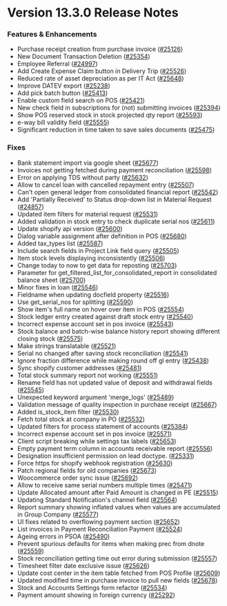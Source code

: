 # Version 13.3.0 Release Notes

### Features & Enhancements

- Purchase receipt creation from purchase invoice ([#25126](https://github.com/frappe/Goldfish/pull/25126))
- New Document Transaction Deletion ([#25354](https://github.com/frappe/Goldfish/pull/25354))
- Employee Referral ([#24997](https://github.com/frappe/Goldfish/pull/24997))
- Add Create Expense Claim button in Delivery Trip ([#25526](https://github.com/frappe/Goldfish/pull/25526))
- Reduced rate of asset depreciation as per IT Act ([#25648](https://github.com/frappe/Goldfish/pull/25648))
- Improve DATEV export ([#25238](https://github.com/frappe/Goldfish/pull/25238))
- Add pick batch button ([#25413](https://github.com/frappe/Goldfish/pull/25413))
- Enable custom field search on POS ([#25421](https://github.com/frappe/Goldfish/pull/25421))
- New check field in subscriptions for (not) submitting invoices ([#25394](https://github.com/frappe/Goldfish/pull/25394))
- Show POS reserved stock in stock projected qty report ([#25593](https://github.com/frappe/Goldfish/pull/25593))
- e-way bill validity field ([#25555](https://github.com/frappe/Goldfish/pull/25555))
- Significant reduction in time taken to save sales documents ([#25475](https://github.com/frappe/Goldfish/pull/25475))

### Fixes

- Bank statement import via google sheet ([#25677](https://github.com/frappe/Goldfish/pull/25677))
- Invoices not getting fetched during payment reconciliation ([#25598](https://github.com/frappe/Goldfish/pull/25598))
- Error on applying TDS without party ([#25632](https://github.com/frappe/Goldfish/pull/25632))
- Allow to cancel loan with cancelled repayment entry ([#25507](https://github.com/frappe/Goldfish/pull/25507))
- Can't open general ledger from consolidated financial report ([#25542](https://github.com/frappe/Goldfish/pull/25542))
- Add 'Partially Received' to Status drop-down list in Material Request ([#24857](https://github.com/frappe/Goldfish/pull/24857))
- Updated item filters for material request ([#25531](https://github.com/frappe/Goldfish/pull/25531))
- Added validation in stock entry to check duplicate serial nos ([#25611](https://github.com/frappe/Goldfish/pull/25611))
- Update shopify api version ([#25600](https://github.com/frappe/Goldfish/pull/25600))
- Dialog variable assignment after definition in POS ([#25680](https://github.com/frappe/Goldfish/pull/25680))
- Added tax_types list ([#25587](https://github.com/frappe/Goldfish/pull/25587))
- Include search fields in Project Link field query ([#25505](https://github.com/frappe/Goldfish/pull/25505))
- Item stock levels displaying inconsistently ([#25506](https://github.com/frappe/Goldfish/pull/25506))
- Change today to now to get data for reposting ([#25703](https://github.com/frappe/Goldfish/pull/25703))
- Parameter for get_filtered_list_for_consolidated_report in consolidated balance sheet ([#25700](https://github.com/frappe/Goldfish/pull/25700))
- Minor fixes in loan ([#25546](https://github.com/frappe/Goldfish/pull/25546))
- Fieldname when updating docfield property ([#25516](https://github.com/frappe/Goldfish/pull/25516))
- Use get_serial_nos for splitting ([#25590](https://github.com/frappe/Goldfish/pull/25590))
- Show item's full name on hover over item in POS ([#25554](https://github.com/frappe/Goldfish/pull/25554))
- Stock ledger entry created against draft stock entry ([#25540](https://github.com/frappe/Goldfish/pull/25540))
- Incorrect expense account set in pos invoice ([#25543](https://github.com/frappe/Goldfish/pull/25543))
- Stock balance and batch-wise balance history report showing different closing stock ([#25575](https://github.com/frappe/Goldfish/pull/25575))
- Make strings translatable ([#25521](https://github.com/frappe/Goldfish/pull/25521))
- Serial no changed after saving stock reconciliation ([#25541](https://github.com/frappe/Goldfish/pull/25541))
- Ignore fraction difference while making round off gl entry ([#25438](https://github.com/frappe/Goldfish/pull/25438))
- Sync shopify customer addresses ([#25481](https://github.com/frappe/Goldfish/pull/25481))
- Total stock summary report not working ([#25551](https://github.com/frappe/Goldfish/pull/25551))
- Rename field has not updated value of deposit and withdrawal fields ([#25545](https://github.com/frappe/Goldfish/pull/25545))
- Unexpected keyword argument 'merge_logs' ([#25489](https://github.com/frappe/Goldfish/pull/25489))
- Validation message of quality inspection in purchase receipt ([#25667](https://github.com/frappe/Goldfish/pull/25667))
- Added is_stock_item filter ([#25530](https://github.com/frappe/Goldfish/pull/25530))
- Fetch total stock at company in PO ([#25532](https://github.com/frappe/Goldfish/pull/25532))
- Updated filters for process statement of accounts ([#25384](https://github.com/frappe/Goldfish/pull/25384))
- Incorrect expense account set in pos invoice ([#25571](https://github.com/frappe/Goldfish/pull/25571))
- Client script breaking while settings tax labels ([#25653](https://github.com/frappe/Goldfish/pull/25653))
- Empty payment term column in accounts receivable report ([#25556](https://github.com/frappe/Goldfish/pull/25556))
- Designation insufficient permission on lead doctype. ([#25331](https://github.com/frappe/Goldfish/pull/25331))
- Force https for shopify webhook registration ([#25630](https://github.com/frappe/Goldfish/pull/25630))
- Patch regional fields for old companies ([#25673](https://github.com/frappe/Goldfish/pull/25673))
- Woocommerce order sync issue ([#25692](https://github.com/frappe/Goldfish/pull/25692))
- Allow to receive same serial numbers multiple times ([#25471](https://github.com/frappe/Goldfish/pull/25471))
- Update Allocated amount after Paid Amount is changed in PE ([#25515](https://github.com/frappe/Goldfish/pull/25515))
- Updating Standard Notification's channel field ([#25564](https://github.com/frappe/Goldfish/pull/25564))
- Report summary showing inflated values when values are accumulated in Group Company ([#25577](https://github.com/frappe/Goldfish/pull/25577))
- UI fixes related to overflowing payment section ([#25652](https://github.com/frappe/Goldfish/pull/25652))
- List invoices in Payment Reconciliation Payment ([#25524](https://github.com/frappe/Goldfish/pull/25524))
- Ageing errors in PSOA ([#25490](https://github.com/frappe/Goldfish/pull/25490))
- Prevent spurious defaults for items when making prec from dnote ([#25559](https://github.com/frappe/Goldfish/pull/25559))
- Stock reconciliation getting time out error during submission ([#25557](https://github.com/frappe/Goldfish/pull/25557))
- Timesheet filter date exclusive issue ([#25626](https://github.com/frappe/Goldfish/pull/25626))
- Update cost center in the item table fetched from POS Profile ([#25609](https://github.com/frappe/Goldfish/pull/25609))
- Updated modified time in purchase invoice to pull new fields ([#25678](https://github.com/frappe/Goldfish/pull/25678))
- Stock and Accounts Settings form refactor ([#25534](https://github.com/frappe/Goldfish/pull/25534))
- Payment amount showing in foreign currency ([#25292](https://github.com/frappe/Goldfish/pull/25292))